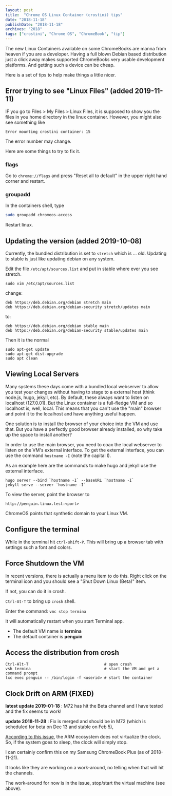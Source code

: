 ```yaml
---
layout: post
title:  "Chrome OS Linux Container (crostini) tips"
date: "2018-11-18"
publishDate: "2018-11-18"
archives: "2018"
tags: ["crostini", "Chrome OS", "ChromeBook", "tip"]
---
```

The new Linux Containers available on some ChromeBooks are manna from heaven if
you are a developer. Having a full blown Debian based distribution just a click
away makes supported ChromeBooks very usable development platforms. And getting
such a device can be cheap.

Here is a set of tips to help make things a little nicer.

<!--more-->


## Error trying to see "Linux Files" (added 2019-11-11)

IF you go to Files > My Files > Linux Files, it is supposed to show you the
files in you home directory in the linux container. However, you might also see 
something like

```
Error mounting crostini container: 15
```

The error number may change. 

Here are some things to try to fix it.

### flags

Go to `chrome://flags` and press "Reset all to default" in the upper right hand
corner and restart.

### groupadd

In the containers shell, type

```bash
sudo groupadd chromeos-access
```

Restart linux.
## Updating the version (added 2019-10-08)

Currently, the bundled distribution is set to `stretch` which is ... old.
Updating to stable is just like updating debian on any system.

Edit the file `/etc/apt/sources.list` and put in stable where ever you see
stretch.

~~~
sudo vim /etc/apt/sources.list
~~~

change:
~~~
deb https://deb.debian.org/debian stretch main
deb https://deb.debian.org/debian-security stretch/updates main
~~~
to:
~~~
deb https://deb.debian.org/debian stable main
deb https://deb.debian.org/debian-security stable/updates main
~~~

Then it is the normal

~~~
sudo apt-get update
sudo apt-get dist-upgrade
sudo apt clean
~~~


## Viewing Local Servers

Many systems these days come with a bundled local webserver to allow you test
your changes without having to stage to a external host (think node.js, hugo,
jekyll, etc). By default, these always want to listen on localhost (127.0.01).
But the Linux container is a full-fledge VM and so localhost is, well, local.
This means that you can't use the "main" browser and point it to the localhost
and have anything useful happen.

One solution is to install the browser of your choice into the VM and use that.
But you have a perfectly good browser already installed, so why take up the
space to install another?

In order to use the main browser, you need to coax the local webserver to
listen on the VM's external interface. To get the external interface, you can
use the command `hostname -I` (note the capital I). 

As an example here are the commands to make hugo and jekyll use the external interface.
~~~~
hugo server --bind `hostname -I` --baseURL `hostname -I`
jekyll serve --server `hostname -I`
~~~~

To view the server, point the browser to
~~~~
http://penguin.linux.test:<port>
~~~~

ChromeOS points that synthetic domain to your Linux VM.

## Configure the terminal

While in the terminal hit `ctrl-shift-P`. This will bring up a browser tab with
settings such a font and colors.

## Force Shutdown the VM

In recent versions, there is actually a menu item to do this. 
Right click on the terminal icon and you should see a "Shut Down Linux (Beta)" item.

If not, you can do it in crosh.

`Ctrl-At-T` to bring up `crosh` shell.

Enter the command: `vmc stop termina`

It will automatically restart when you start Terminal app.

- The default VM name is **termina**
- The default container is **penguin**

## Access the distribution from crosh

~~~
Ctrl-Alt-T                                 # open crosh
vsh termina                                # start the VM and get a command prompt
lxc exec penguin -- /bin/login -f <userid> # start the container
~~~

## Clock Drift on ARM (FIXED)

**latest update 2019-01-18** : M72 has hit the Beta channel and I have tested
and the fix seems to work!

**update 2018-11-28** : Fix is merged and should be in M72 (which is scheduled
for beta on Dec 13 and stable on Feb 5),

[According to this
issue](https://bugs.chromium.org/p/chromium/issues/detail?id=823406), the ARM
ecosystem does not virtualize the clock. So, if the system goes to sleep, the
clock will simply stop.

I can certainly confirm this on my Samsung ChromeBook Plus (as of 2018-11-21).

It looks like they are working on a work-around, no telling when that will hit the channels.

The work-around for now is in the issue, stop/start the virtual machine (see
above).
